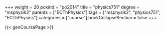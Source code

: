 +++
weight = 20
pokind = "po2014"
title = "physics751"
degree = "msphysik2"
parents = ["ECThPhysics"]
tags = ["msphysik2", "physics751", "ECThPhysics"]
categories = ["course"]
bookCollapseSection = false
+++

{{< genCoursePage >}}

